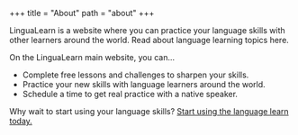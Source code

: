 +++
title = "About"
path = "about"
+++

LinguaLearn is a website where you can practice your language skills with other learners around the world. Read about language learning topics here.

On the LinguaLearn main website, you can...
- Complete free lessons and challenges to sharpen your skills.
- Practice your new skills with language learners around the world.
- Schedule a time to get real practice with a native speaker.

Why wait to start using your language skills? [Start using the language learn today.](https://www.lingualearn.net)

